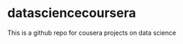 datasciencecoursera
====================

This is a github repo for cousera projects on data science 
